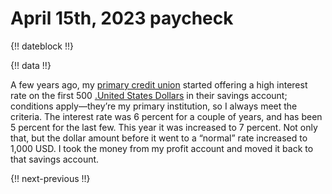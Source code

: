 # April 15th, 2023 paycheck

{!! dateblock !!}

{!! data !!}

A few years ago, my [primary credit union](/experiences/finances/personal-budget/#assets) started offering a high interest rate on the first 500 [.United States Dollars](USD) in their savings account; conditions apply—they’re my primary institution, so I always meet the criteria. The interest rate was 6 percent for a couple of years, and has been 5 percent for the last few. This year it was increased to 7 percent. Not only that, but the dollar amount before it went to a “normal” rate increased to 1,000 USD. I took the money from my profit account and moved it back to that savings account.


{!! next-previous !!}
